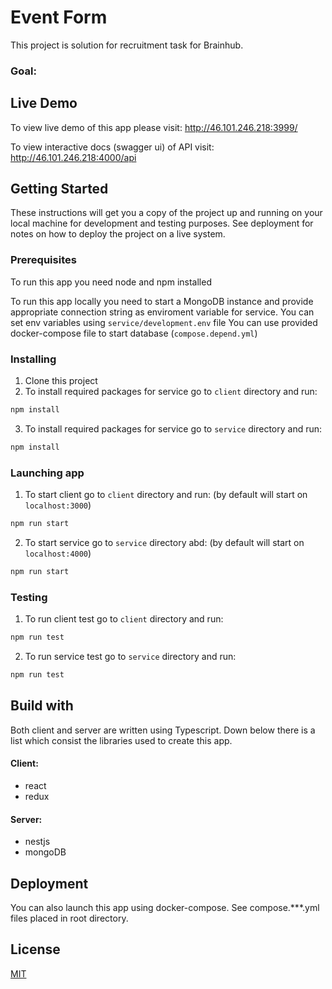 # Event Form

This project is solution for recruitment task for Brainhub.

### Goal:

## Live Demo

To view live demo of this app please visit:
http://46.101.246.218:3999/

To view interactive docs (swagger ui) of API visit:
http://46.101.246.218:4000/api

## Getting Started

These instructions will get you a copy of the project up and running on your local machine for development and testing purposes. See deployment for notes on how to deploy the project on a live system.

### Prerequisites

To run this app you need node and npm installed

To run this app locally you need to start a MongoDB instance and provide appropriate connection string as enviroment variable for service. You can set env variables using `service/development.env` file
You can use provided docker-compose file to start database (`compose.depend.yml`)

### Installing

1. Clone this project
2. To install required packages for service go to `client` directory and run:

```sh
npm install
```

3. To install required packages for service go to `service` directory and run:

```sh
npm install
```

### Launching app

1. To start client go to `client` directory and run: (by default will start on `localhost:3000`)

```sh
npm run start
```

2. To start service go to `service` directory abd: (by default will start on `localhost:4000`)

```sh
npm run start
```

### Testing

1. To run client test go to `client` directory and run:

```sh
npm run test
```

2. To run service test go to `service` directory and run:

```sh
npm run test
```

## Build with

Both client and server are written using Typescript. Down below there is a list which consist the libraries used to create this app.

#### Client:

- react
- redux

#### Server:

- nestjs
- mongoDB

## Deployment

You can also launch this app using docker-compose. See compose.\*\*\*.yml files placed in root directory.

## License

[MIT](https://choosealicense.com/licenses/mit/)
